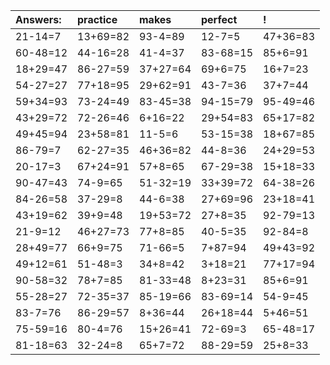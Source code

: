 | Answers: | practice | makes | perfect | ! |
| :--- | :--- | :--- | :--- | :--- |
| 21-14=7 | 13+69=82 | 93-4=89 | 12-7=5 | 47+36=83 | 
| 60-48=12 | 44-16=28 | 41-4=37 | 83-68=15 | 85+6=91 | 
| 18+29=47 | 86-27=59 | 37+27=64 | 69+6=75 | 16+7=23 | 
| 54-27=27 | 77+18=95 | 29+62=91 | 43-7=36 | 37+7=44 | 
| 59+34=93 | 73-24=49 | 83-45=38 | 94-15=79 | 95-49=46 | 
| 43+29=72 | 72-26=46 | 6+16=22 | 29+54=83 | 65+17=82 | 
| 49+45=94 | 23+58=81 | 11-5=6 | 53-15=38 | 18+67=85 | 
| 86-79=7 | 62-27=35 | 46+36=82 | 44-8=36 | 24+29=53 | 
| 20-17=3 | 67+24=91 | 57+8=65 | 67-29=38 | 15+18=33 | 
| 90-47=43 | 74-9=65 | 51-32=19 | 33+39=72 | 64-38=26 | 
| 84-26=58 | 37-29=8 | 44-6=38 | 27+69=96 | 23+18=41 | 
| 43+19=62 | 39+9=48 | 19+53=72 | 27+8=35 | 92-79=13 | 
| 21-9=12 | 46+27=73 | 77+8=85 | 40-5=35 | 92-84=8 | 
| 28+49=77 | 66+9=75 | 71-66=5 | 7+87=94 | 49+43=92 | 
| 49+12=61 | 51-48=3 | 34+8=42 | 3+18=21 | 77+17=94 | 
| 90-58=32 | 78+7=85 | 81-33=48 | 8+23=31 | 85+6=91 | 
| 55-28=27 | 72-35=37 | 85-19=66 | 83-69=14 | 54-9=45 | 
| 83-7=76 | 86-29=57 | 8+36=44 | 26+18=44 | 5+46=51 | 
| 75-59=16 | 80-4=76 | 15+26=41 | 72-69=3 | 65-48=17 | 
| 81-18=63 | 32-24=8 | 65+7=72 | 88-29=59 | 25+8=33 | 
